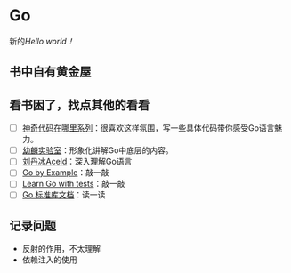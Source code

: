 Go
===

新的*Hello world！*

## 书中自有黄金屋



## 看书困了，找点其他的看看

- [ ] [神奇代码在哪里系列](https://space.bilibili.com/1557732/dynamic)：很喜欢这样氛围，写一些具体代码带你感受Go语言魅力。
- [ ] [幼麟实验室](https://space.bilibili.com/567195437/channel/seriesdetail?sid=426378&ctype=0)：形象化讲解Go中底层的内容。
- [ ] [刘丹冰Aceld](https://space.bilibili.com/373073810/)：深入理解Go语言
- [ ] [Go by Example](https://gobyexample-cn.github.io/hello-world)：敲一敲
- [ ] [Learn Go with tests](https://studygolang.gitbook.io/learn-go-with-tests/)：敲一敲
- [ ] [Go 标准库文档](https://studygolang.com/static/pkgdoc/main.html)：读一读

## 记录问题

- 反射的作用，不太理解
- 依赖注入的使用

